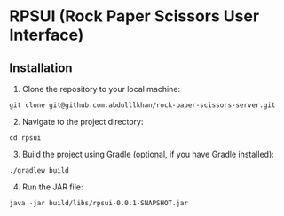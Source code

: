 
# RPSUI (Rock Paper Scissors User Interface)

## Installation
1. Clone the repository to your local machine:

`git clone git@github.com:abdulllkhan/rock-paper-scissors-server.git`

2. Navigate to the project directory:

`cd rpsui`

3. Build the project using Gradle (optional, if you have Gradle installed):

`./gradlew build`

4. Run the JAR file:

`java -jar build/libs/rpsui-0.0.1-SNAPSHOT.jar`


